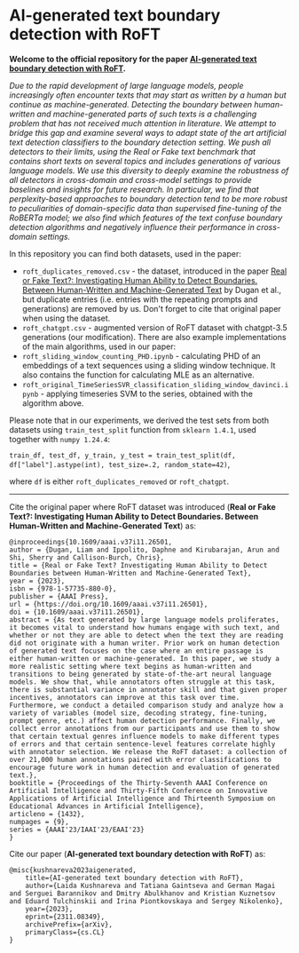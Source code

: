 # AI-generated text boundary detection with RoFT

**Welcome to the official repository for the paper [AI-generated text boundary detection with RoFT](https://arxiv.org/abs/2311.08349).**

_Due to the rapid development of large language models, people increasingly often encounter texts that may start as written by a human but continue as machine-generated. Detecting the boundary between human-written and machine-generated parts of such texts is a challenging problem that has not received much attention in literature. We attempt to bridge this gap and examine several ways to adapt state of the art artificial text detection classifiers to the boundary detection setting. We push all detectors to their limits, using the Real or Fake text benchmark that contains short texts on several topics and includes generations of various language models. We use this diversity to deeply examine the robustness of all detectors in cross-domain and cross-model settings to provide baselines and insights for future research. In particular, we find that perplexity-based approaches to boundary detection tend to be more robust to peculiarities of domain-specific data than supervised fine-tuning of the RoBERTa model; we also find which features of the text confuse boundary detection algorithms and negatively influence their performance in cross-domain settings._

In this repository you can find both datasets, used in the paper:
- `roft_duplicates_removed.csv` - the dataset, introduced in the paper [Real or Fake Text?: Investigating Human Ability to Detect Boundaries. Between Human-Written and Machine-Generated Text](https://arxiv.org/abs/2212.12672) by Dugan et al., but duplicate entries (i.e. entries with the repeating prompts and generations) are removed by us. Don't forget to cite that original paper when using the dataset.
- `roft_chatgpt.csv` - augmented version of RoFT dataset with chatgpt-3.5 generations (our modification).
There are also example implementations of the main algorithms, used in our paper:
- `roft_sliding_window_counting_PHD.ipynb` - calculating PHD of an embeddings of a text sequences using a sliding window technique. It also contains the function for calculating MLE as an alternative.
- `roft_original_TimeSeriesSVR_classification_sliding_window_davinci.ipynb` - applying timeseries SVM to the series, obtained with the algorithm above.

Please note that in our experiments, we derived the test sets from both datasets using `train_test_split` function from `sklearn 1.4.1`, used together with `numpy 1.24.4`:

`train_df, test_df, y_train, y_test = train_test_split(df, df["label"].astype(int), test_size=.2, random_state=42)`,

where `df` is either `roft_duplicates_removed` or `roft_chatgpt`.

---

Cite the original paper where RoFT dataset was introduced (**Real or Fake Text?: Investigating Human Ability to Detect Boundaries. Between Human-Written and Machine-Generated Text**) as:

```
@inproceedings{10.1609/aaai.v37i11.26501,
author = {Dugan, Liam and Ippolito, Daphne and Kirubarajan, Arun and Shi, Sherry and Callison-Burch, Chris},
title = {Real or Fake Text? Investigating Human Ability to Detect Boundaries between Human-Written and Machine-Generated Text},
year = {2023},
isbn = {978-1-57735-880-0},
publisher = {AAAI Press},
url = {https://doi.org/10.1609/aaai.v37i11.26501},
doi = {10.1609/aaai.v37i11.26501},
abstract = {As text generated by large language models proliferates, it becomes vital to understand how humans engage with such text, and whether or not they are able to detect when the text they are reading did not originate with a human writer. Prior work on human detection of generated text focuses on the case where an entire passage is either human-written or machine-generated. In this paper, we study a more realistic setting where text begins as human-written and transitions to being generated by state-of-the-art neural language models. We show that, while annotators often struggle at this task, there is substantial variance in annotator skill and that given proper incentives, annotators can improve at this task over time. Furthermore, we conduct a detailed comparison study and analyze how a variety of variables (model size, decoding strategy, fine-tuning, prompt genre, etc.) affect human detection performance. Finally, we collect error annotations from our participants and use them to show that certain textual genres influence models to make different types of errors and that certain sentence-level features correlate highly with annotator selection. We release the RoFT dataset: a collection of over 21,000 human annotations paired with error classifications to encourage future work in human detection and evaluation of generated text.},
booktitle = {Proceedings of the Thirty-Seventh AAAI Conference on Artificial Intelligence and Thirty-Fifth Conference on Innovative Applications of Artificial Intelligence and Thirteenth Symposium on Educational Advances in Artificial Intelligence},
articleno = {1432},
numpages = {9},
series = {AAAI'23/IAAI'23/EAAI'23}
}
```

Cite our paper (**AI-generated text boundary detection with RoFT**) as:

```
@misc{kushnareva2023aigenerated,
    title={AI-generated text boundary detection with RoFT},
    author={Laida Kushnareva and Tatiana Gaintseva and German Magai and Serguei Barannikov and Dmitry Abulkhanov and Kristian Kuznetsov and Eduard Tulchinskii and Irina Piontkovskaya and Sergey Nikolenko},
    year={2023},
    eprint={2311.08349},
    archivePrefix={arXiv},
    primaryClass={cs.CL}
}
```
